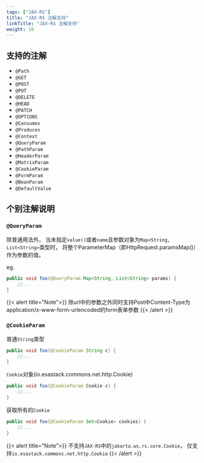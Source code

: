```yaml
---
tags: ["JAX-RS"]
title: "JAX-RS 注解支持"
linkTitle: "JAX-RS 注解支持"
weight: 10
---
```


## 支持的注解

- `@Path`
- `@GET`
- `@POST`
- `@PUT`
- `@DELETE`
- `@HEAD`
- `@PATCH`
- `@OPTIONS`
- `@Consumes`
- `@Produces`
- `@Context`
- `@QueryParam`
- `@PathParam`
- `@HeaderParam`
- `@MatrixParam`
- `@CookieParam`
- `@FormParam`
- `@BeanParam`
- `@DefaultValue`

## 个别注解说明

### `@QueryParam`

除普通用法外， 当未指定`value()`或者`name`且参数对象为`Map<String, List<String>`类型时， 将整个ParameterMap（即HttpRequest.paramsMap()）作为参数的值。

eg.

```java
public void foo(@QueryParam Map<String, List<String> params) {
    //...
}
```
{{< alert title="Note">}}
除url中的参数之外同时支持Post中Content-Type为application/x-www-form-urlencoded的form表单参数
{{< /alert >}}

### `@CookieParam`

普通`String`类型

```java
public void foo(@CookieParam String c) {
    //...
}
```

`Cookie`对象(io.esastack.commons.net.http.Cookie)

```java
public void foo(@CookieParam Cookie c) {
    //...
}
```

获取所有的`Cookie`

```java
public void foo(@CookieParam Set<Cookie> cookies) {
    //...
}
```

{{< alert title="Note">}}
不支持`JAX-RS`中的`jakarta.ws.rs.core.Cookie`， 仅支持`io.esastack.commons.net.http.Cookie`
{{< /alert >}}
